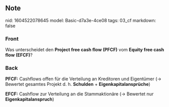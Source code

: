 ## Note
nid: 1604522078645
model: Basic-d7a3e-4ce08
tags: 03_cf
markdown: false

### Front
<p>Was unterscheidet den <b>Project free cash flow (PFCF)</b> vom
<b>Equity free cash flow (EFCF)</b>?

### Back
<p><b>PFCF:</b> Cashflows offen für die Verteilung an Kreditoren
und Eigentümer (-> Bewertet gesamtes Projekt d. h.
<b>Schulden</b> + <b>Eigenkapitalansprüche</b>)
<p><b>EFCF:</b> Cashflow zur Verteilung an die Stammaktionäre
(-> Bewertet nur <b>Eigenkapitalanspruch</b>)
